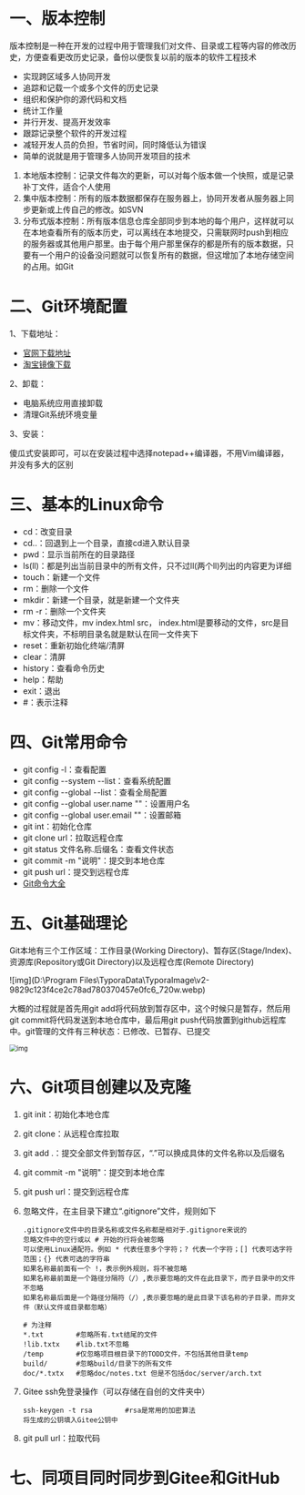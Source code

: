 # 一、版本控制

版本控制是一种在开发的过程中用于管理我们对文件、目录或工程等内容的修改历史，方便查看更改历史记录，备份以便恢复以前的版本的软件工程技术

- 实现跨区域多人协同开发
- 追踪和记载一个或多个文件的历史记录
- 组织和保护你的源代码和文档
- 统计工作量
- 并行开发、提高开发效率
- 跟踪记录整个软件的开发过程
- 减轻开发人员的负担，节省时间，同时降低认为错误
- 简单的说就是用于管理多人协同开发项目的技术

1. 本地版本控制：记录文件每次的更新，可以对每个版本做一个快照，或是记录补丁文件，适合个人使用
2. 集中版本控制：所有的版本数据都保存在服务器上，协同开发者从服务器上同步更新或上传自己的修改。如SVN
3. 分布式版本控制：所有版本信息仓库全部同步到本地的每个用户，这样就可以在本地查看所有的版本历史，可以离线在本地提交，只需联网时push到相应的服务器或其他用户那里。由于每个用户那里保存的都是所有的版本数据，只要有一个用户的设备没问题就可以恢复所有的数据，但这增加了本地存储空间的占用。如Git

# 二、Git环境配置

1、下载地址：

- [官网下载地址](https://git-scm.com/downloads)
- [淘宝镜像下载](http://npm.taobao.org/mirrors)

2、卸载：

- 电脑系统应用直接卸载
- 清理Git系统环境变量

3、安装：

傻瓜式安装即可，可以在安装过程中选择notepad++编译器，不用Vim编译器，并没有多大的区别

# 三、基本的Linux命令

- cd：改变目录
- cd..：回退到上一个目录，直接cd进入默认目录
- pwd：显示当前所在的目录路径
- ls(ll)：都是列出当前目录中的所有文件，只不过ll(两个ll)列出的内容更为详细
- touch：新建一个文件
- rm：删除一个文件
- mkdir：新建一个目录，就是新建一个文件夹
- rm -r：删除一个文件夹
- mv：移动文件，mv index.html src， index.html是要移动的文件，src是目标文件夹，不标明目录名就是默认在同一文件夹下
- reset：重新初始化终端/清屏
- clear：清屏
- history：查看命令历史
- help：帮助
- exit：退出
- #：表示注释

# 四、Git常用命令

- git config -l：查看配置
- git config --system --list：查看系统配置
- git config --global --list：查看全局配置
- git config --global user.name ""：设置用户名
- git config --global user.email ""：设置邮箱
- git int：初始化仓库
- git clone url：拉取远程仓库
- git status 文件名称.后缀名：查看文件状态
- git commit -m "说明"：提交到本地仓库
- git push url：提交到远程仓库
- [Git命令大全](https://gitee.com/all-about-git)

# 五、Git基础理论

Git本地有三个工作区域：工作目录(Working Directory)、暂存区(Stage/Index)、资源库(Repository或Git Directory)以及远程仓库(Remote Directory)

 ![img](D:\Program Files\TyporaData\TyporaImage\v2-9829c123f4ce2c78ad780370457e0fc6_720w.webp) 

大概的过程就是首先用git add将代码放到暂存区中，这个时候只是暂存，然后用git commit将代码发送到本地仓库中，最后用git push代码放置到github远程库中。git管理的文件有三种状态：已修改、已暂存、已提交

 <img src="D:\Program Files\TyporaData\TyporaImage\v2-51e676ef74e2d4cf8e63215811944766_720w.webp" alt="img" style="zoom:80%;" /> 

#  六、Git项目创建以及克隆

1. git init：初始化本地仓库

2. git clone：从远程仓库拉取

3. git add .：提交全部文件到暂存区，“.”可以换成具体的文件名称以及后缀名

4. git commit -m "说明"：提交到本地仓库

5. git push url：提交到远程仓库

6. 忽略文件，在主目录下建立“.gitignore”文件，规则如下

   ```
   .gitignore文件中的目录名称或文件名称都是相对于.gitignore来说的
   忽略文件中的空行或以 # 开始的行将会被忽略
   可以使用Linux通配符。例如 * 代表任意多个字符；? 代表一个字符；[] 代表可选字符范围；{} 代表可选的字符串
   如果名称最前面有一个 !，表示例外规则，将不被忽略
   如果名称最前面是一个路径分隔符（/）,表示要忽略的文件在此目录下，而子目录中的文件不忽略
   如果名称最后面是一个路径分隔符（/）,表示要忽略的是此目录下该名称的子目录，而非文件（默认文件或目录都忽略）
   ```

   ```
   # 为注释
   *.txt		#忽略所有.txt结尾的文件
   !lib.txtx	#lib.txt不忽略
   /temp		#仅忽略项目根目录下的TODD文件，不包括其他目录temp
   build/		#忽略build/目录下的所有文件
   doc/*.txtx	#忽略doc/notes.txt 但是不包括doc/server/arch.txt
   ```

7. Gitee ssh免登录操作（可以存储在自创的文件夹中）

   ```
   ssh-keygen -t rsa		#rsa是常用的加密算法
   将生成的公钥填入Gitee公钥中
   ```

8. git pull url：拉取代码

#  七、同项目同时同步到Gitee和GitHub





